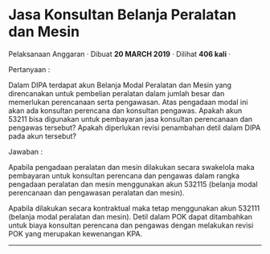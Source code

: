 Jasa Konsultan Belanja Peralatan dan Mesin
==========================================

Pelaksanaan Anggaran · Dibuat **20 MARCH 2019** · Dilihat **406 kali** ·

Pertanyaan :

Dalam DIPA terdapat akun Belanja Modal Peralatan dan Mesin yang direncanakan untuk pembelian peralatan dalam jumlah besar dan memerlukan perencanaan serta pengawasan. Atas pengadaan modal ini akan ada konsultan perencana dan konsultan pengawas. Apakah akun 53211 bisa digunakan untuk pembayaran jasa konsultan perencanaan dan pengawas tersebut? Apakah diperlukan revisi penambahan detil dalam DIPA pada akun tersebut?

Jawaban :

Apabila pengadaan peralatan dan mesin dilakukan secara swakelola maka pembayaran untuk konsultan perencana dan pengawas dalam rangka pengadaan peralatan dan mesin menggunakan akun 532115 (belanja modal perencanaan dan pengawasan peralatan dan mesin).

Apabila dilakukan secara kontraktual maka tetap menggunakan akun 532111 (belanja modal peralatan dan mesin). Detil dalam POK dapat ditambahkan untuk biaya konsultan perencana dan pengawas dengan melakukan revisi POK yang merupakan kewenangan KPA.  

  
  
  

* * *